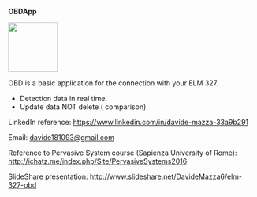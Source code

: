 <b>OBDApp</b></br>

<img src="http://www.katadoryu.it/images/TakeATrip/Logo/logo.png" width="100" height="100" />

OBD is a basic application for the connection with your ELM 327. 
- Detection data in real time. 
- Update data NOT delete ( comparison)



LinkedIn reference: https://www.linkedin.com/in/davide-mazza-33a9b291

Email: davide181093@gmail.com

Reference to Pervasive System course (Sapienza University of Rome): http://ichatz.me/index.php/Site/PervasiveSystems2016

SlideShare presentation: http://www.slideshare.net/DavideMazza6/elm-327-obd
